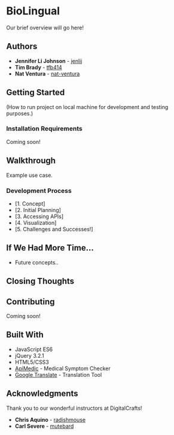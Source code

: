 # BioLingual

Our brief overview will go here!

## Authors

* **Jennifer Li Johnson** - [jenlij](https://github.com/jenlij)
* **Tim Brady** - [tfb414](https://github.com/tfb414)
* **Nat Ventura** - [nat-ventura](https://github.com/nat-ventura)

## Getting Started

(How to run project on local machine for development and testing purposes.)

### Installation Requirements

Coming soon!

## Walkthrough

Example use case.

### Development Process
* [1. Concept]
* [2. Initial Planning]
* [3. Accessing APIs]
* [4. Visualization]
* [5. Challenges and Successes!]

## If We Had More Time...

* Future concepts..

## Closing Thoughts

## Contributing

Coming soon!

## Built With

* JavaScript ES6
* jQuery 3.2.1
* HTML5/CSS3
* [ApiMedic](https://apimedic.net/) - Medical Symptom Checker
* [Google Translate](https://cloud.google.com/translate/) - Translation Tool

## Acknowledgments

Thank you to our wonderful instructors at DigitalCrafts!
* **Chris Aquino** - [radishmouse](https://github.com/radishmouse)
* **Carl Severe** - [mutebard](https://github.com/mutebard)